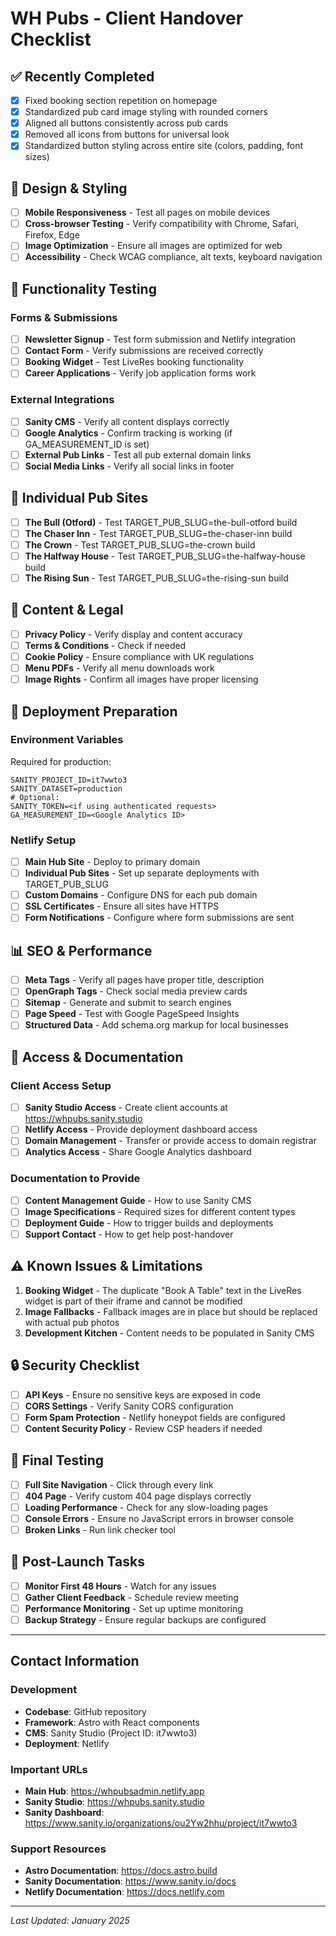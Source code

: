 # WH Pubs - Client Handover Checklist

## ✅ Recently Completed
- [x] Fixed booking section repetition on homepage
- [x] Standardized pub card image styling with rounded corners
- [x] Aligned all buttons consistently across pub cards
- [x] Removed all icons from buttons for universal look
- [x] Standardized button styling across entire site (colors, padding, font sizes)

## 🎨 Design & Styling
- [ ] **Mobile Responsiveness** - Test all pages on mobile devices
- [ ] **Cross-browser Testing** - Verify compatibility with Chrome, Safari, Firefox, Edge
- [ ] **Image Optimization** - Ensure all images are optimized for web
- [ ] **Accessibility** - Check WCAG compliance, alt texts, keyboard navigation

## 🔧 Functionality Testing

### Forms & Submissions
- [ ] **Newsletter Signup** - Test form submission and Netlify integration
- [ ] **Contact Form** - Verify submissions are received correctly
- [ ] **Booking Widget** - Test LiveRes booking functionality
- [ ] **Career Applications** - Verify job application forms work

### External Integrations
- [ ] **Sanity CMS** - Verify all content displays correctly
- [ ] **Google Analytics** - Confirm tracking is working (if GA_MEASUREMENT_ID is set)
- [ ] **External Pub Links** - Test all pub external domain links
- [ ] **Social Media Links** - Verify all social links in footer

## 📱 Individual Pub Sites
- [ ] **The Bull (Otford)** - Test TARGET_PUB_SLUG=the-bull-otford build
- [ ] **The Chaser Inn** - Test TARGET_PUB_SLUG=the-chaser-inn build
- [ ] **The Crown** - Test TARGET_PUB_SLUG=the-crown build
- [ ] **The Halfway House** - Test TARGET_PUB_SLUG=the-halfway-house build
- [ ] **The Rising Sun** - Test TARGET_PUB_SLUG=the-rising-sun build

## 📄 Content & Legal
- [ ] **Privacy Policy** - Verify display and content accuracy
- [ ] **Terms & Conditions** - Check if needed
- [ ] **Cookie Policy** - Ensure compliance with UK regulations
- [ ] **Menu PDFs** - Verify all menu downloads work
- [ ] **Image Rights** - Confirm all images have proper licensing

## 🚀 Deployment Preparation

### Environment Variables
Required for production:
```
SANITY_PROJECT_ID=it7wwto3
SANITY_DATASET=production
# Optional:
SANITY_TOKEN=<if using authenticated requests>
GA_MEASUREMENT_ID=<Google Analytics ID>
```

### Netlify Setup
- [ ] **Main Hub Site** - Deploy to primary domain
- [ ] **Individual Pub Sites** - Set up separate deployments with TARGET_PUB_SLUG
- [ ] **Custom Domains** - Configure DNS for each pub domain
- [ ] **SSL Certificates** - Ensure all sites have HTTPS
- [ ] **Form Notifications** - Configure where form submissions are sent

## 📊 SEO & Performance
- [ ] **Meta Tags** - Verify all pages have proper title, description
- [ ] **OpenGraph Tags** - Check social media preview cards
- [ ] **Sitemap** - Generate and submit to search engines
- [ ] **Page Speed** - Test with Google PageSpeed Insights
- [ ] **Structured Data** - Add schema.org markup for local businesses

## 🔑 Access & Documentation

### Client Access Setup
- [ ] **Sanity Studio Access** - Create client accounts at https://whpubs.sanity.studio
- [ ] **Netlify Access** - Provide deployment dashboard access
- [ ] **Domain Management** - Transfer or provide access to domain registrar
- [ ] **Analytics Access** - Share Google Analytics dashboard

### Documentation to Provide
- [ ] **Content Management Guide** - How to use Sanity CMS
- [ ] **Image Specifications** - Required sizes for different content types
- [ ] **Deployment Guide** - How to trigger builds and deployments
- [ ] **Support Contact** - How to get help post-handover

## ⚠️ Known Issues & Limitations
1. **Booking Widget** - The duplicate "Book A Table" text in the LiveRes widget is part of their iframe and cannot be modified
2. **Image Fallbacks** - Fallback images are in place but should be replaced with actual pub photos
3. **Development Kitchen** - Content needs to be populated in Sanity CMS

## 🔒 Security Checklist
- [ ] **API Keys** - Ensure no sensitive keys are exposed in code
- [ ] **CORS Settings** - Verify Sanity CORS configuration
- [ ] **Form Spam Protection** - Netlify honeypot fields are configured
- [ ] **Content Security Policy** - Review CSP headers if needed

## 📝 Final Testing
- [ ] **Full Site Navigation** - Click through every link
- [ ] **404 Page** - Verify custom 404 page displays correctly
- [ ] **Loading Performance** - Check for any slow-loading pages
- [ ] **Console Errors** - Ensure no JavaScript errors in browser console
- [ ] **Broken Links** - Run link checker tool

## 🎯 Post-Launch Tasks
- [ ] **Monitor First 48 Hours** - Watch for any issues
- [ ] **Gather Client Feedback** - Schedule review meeting
- [ ] **Performance Monitoring** - Set up uptime monitoring
- [ ] **Backup Strategy** - Ensure regular backups are configured

---

## Contact Information

### Development
- **Codebase**: GitHub repository
- **Framework**: Astro with React components
- **CMS**: Sanity Studio (Project ID: it7wwto3)
- **Deployment**: Netlify

### Important URLs
- **Main Hub**: https://whpubsadmin.netlify.app
- **Sanity Studio**: https://whpubs.sanity.studio
- **Sanity Dashboard**: https://www.sanity.io/organizations/ou2Yw2hhu/project/it7wwto3

### Support Resources
- **Astro Documentation**: https://docs.astro.build
- **Sanity Documentation**: https://www.sanity.io/docs
- **Netlify Documentation**: https://docs.netlify.com

---

*Last Updated: January 2025*
